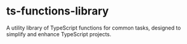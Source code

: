 # ts-functions-library
A utility library of TypeScript functions for common tasks, designed to simplify and enhance TypeScript projects.
